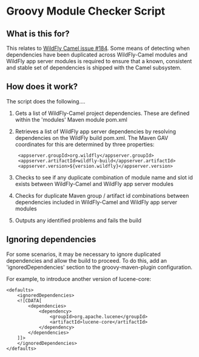 # Groovy Module Checker Script

## What is this for?

This relates to [WildFly Camel issue #184](https://github.com/wildfly-extras/wildfly-camel/issues/184). Some means
of detecting when dependencies have been duplicated across WildFly-Camel modules and WildFly app server modules
is required to ensure that a known, consistent and stable set of dependencies is shipped with the Camel subsystem.

## How does it work?

The script does the following....

1. Gets a list of WildFly-Camel project dependencies. These are defined within the 'modules' Maven module pom.xml

2. Retrieves a list of WildFly app server dependencies by resolving dependencies on the WildFly build pom.xml. The
Maven GAV coordinates for this are determined by three properties:

        <appserver.groupId>org.wildfly</appserver.groupId>
        <appserver.artifactId>wildfly-build</appserver.artifactId>
        <appserver.version>${version.wildfly}</appserver.version>

3. Checks to see if any duplicate combination of module name and slot id exists between WildFly-Camel and WildFly app server modules

4. Checks for duplicate Maven group / artifact id combinations between dependencies included in WildFly-Camel and WildFly app server modules

5. Outputs any identified problems and fails the build

## Ignoring dependencies

For some scenarios, it may be necessary to ignore duplicated dependencies and allow the build to proceed. To do this,
add an 'ignoredDependencies' section to the groovy-maven-plugin configuration.

For example, to introduce another version of lucene-core:

    <defaults>
        <ignoredDependencies>
        <![CDATA[
            <dependencies>
                <dependency>
                    <groupId>org.apache.lucene</groupId>
                    <artifactId>lucene-core</artifactId>
                </dependency>
            </dependencies>
        ]]>
        </ignoredDependencies>
    </defaults>
